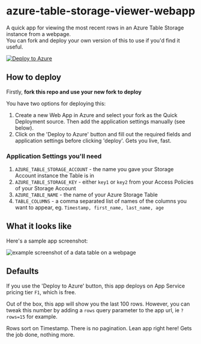 # azure-table-storage-viewer-webapp

A quick app for viewing the most recent rows in an Azure Table Storage instance from a webpage.  
You can fork and deploy your own version of this to use if you'd find it useful.

[![Deploy to Azure](https://azuredeploy.net/deploybutton.svg)](https://azuredeploy.net/)

## How to deploy

Firstly, **fork this repo and use your new fork to deploy**

You have two options for deploying this:
1. Create a new Web App in Azure and select your fork as the Quick Deployment source. Then add the application settings manually (see below).
2. Click on the 'Deploy to Azure' button and fill out the required fields and application settings before clicking 'deploy'. Gets you live, fast.

### Application Settings you'll need

1. `AZURE_TABLE_STORAGE_ACCOUNT` - the name you gave your Storage Account instance the Table is in
2. `AZURE_TABLE_STORAGE_KEY` - either `key1` or `key2` from your Access Policies of your Storage Account
3. `AZURE_TABLE_NAME` - the name of your Azure Storage Table
4. `TABLE_COLUMNS` - a comma separated list of names of the columns you want to appear, eg. `Timestamp, first_name, last_name, age`

## What it looks like

Here's a sample app screenshot:

![example screenshot of a data table on a webpage](http://i.imgur.com/4IlCJtM.png)

## Defaults

If you use the 'Deploy to Azure' button, this app deploys on App Service pricing tier `F1`, which is free.

Out of the box, this app will show you the last 100 rows. However, you can tweak this number by adding a `rows` query parameter to the app url, ie `?rows=15` for example. 

Rows sort on Timestamp. There is no pagination. Lean app right here! Gets the job done, nothing more.
